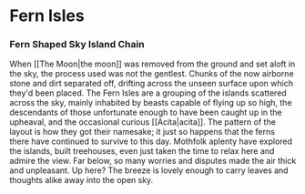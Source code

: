 # Fern Isles
### Fern Shaped Sky Island Chain

When [[The Moon|the moon]] was removed from the ground and set aloft in the sky, the process used was not the gentlest.
Chunks of the now airborne stone and dirt separated off, drifting across the unseen surface upon which they'd been placed.
The Fern Isles are a grouping of the islands scattered across the sky, mainly inhabited by beasts capable of flying up so high, the descendants of those unfortunate enough to have been caught up in the upheaval, and the occasional curious [[Acita|acita]].
The pattern of the layout is how they got their namesake; it just so happens that the ferns there have continued to survive to this day.
Mothfolk aplenty have explored the islands, built treehouses, even just taken the time to relax here and admire the view.
Far below, so many worries and disputes made the air thick and unpleasant.
Up here?
The breeze is lovely enough to carry leaves and thoughts alike away into the open sky.